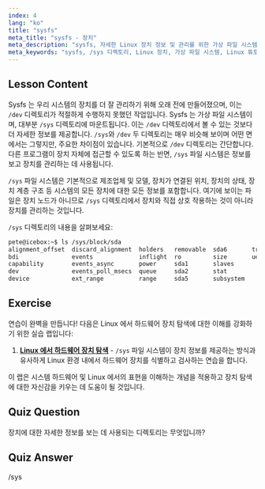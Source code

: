 ```yaml
---
index: 4
lang: "ko"
title: "sysfs"
meta_title: "sysfs - 장치"
meta_description: "sysfs, 자세한 Linux 장치 정보 및 관리를 위한 가상 파일 시스템에 대해 알아보세요. /sys 와 /dev 의 차이점을 이해하세요. Linux 여정을 시작하세요!"
meta_keywords: "sysfs, /sys 디렉토리, Linux 장치, 가상 파일 시스템, Linux 튜토리얼, 초보자 가이드"
---
```


## Lesson Content

Sysfs 는 우리 시스템의 장치를 더 잘 관리하기 위해 오래 전에 만들어졌으며, 이는 `/dev` 디렉토리가 적절하게 수행하지 못했던 작업입니다. Sysfs 는 가상 파일 시스템이며, 대부분 `/sys` 디렉토리에 마운트됩니다. 이는 `/dev` 디렉토리에서 볼 수 있는 것보다 더 자세한 정보를 제공합니다. `/sys`와 `/dev` 두 디렉토리는 매우 비슷해 보이며 어떤 면에서는 그렇지만, 주요한 차이점이 있습니다. 기본적으로 `/dev` 디렉토리는 간단합니다. 다른 프로그램이 장치 자체에 접근할 수 있도록 하는 반면, `/sys` 파일 시스템은 정보를 보고 장치를 관리하는 데 사용됩니다.

`/sys` 파일 시스템은 기본적으로 제조업체 및 모델, 장치가 연결된 위치, 장치의 상태, 장치 계층 구조 등 시스템의 모든 장치에 대한 모든 정보를 포함합니다. 여기에 보이는 파일은 장치 노드가 아니므로 `/sys` 디렉토리에서 장치와 직접 상호 작용하는 것이 아니라 장치를 관리하는 것입니다.

`/sys` 디렉토리의 내용을 살펴보세요:

```bash
pete@icebox:~$ ls /sys/block/sda
alignment_offset  discard_alignment  holders   removable  sda6       trace
bdi               events             inflight  ro         size       uevent
capability        events_async       power     sda1       slaves
dev               events_poll_msecs  queue     sda2       stat
device            ext_range          range     sda5       subsystem
```

## Exercise

연습이 완벽을 만듭니다! 다음은 Linux 에서 하드웨어 장치 탐색에 대한 이해를 강화하기 위한 실습 랩입니다:

1. **[Linux 에서 하드웨어 장치 탐색](https://labex.io/ko/labs/comptia-explore-hardware-devices-in-linux-590861)** - `/sys` 파일 시스템이 장치 정보를 제공하는 방식과 유사하게 Linux 환경 내에서 하드웨어 장치를 식별하고 검사하는 연습을 합니다.

이 랩은 시스템 하드웨어 및 Linux 에서의 표현을 이해하는 개념을 적용하고 장치 탐색에 대한 자신감을 키우는 데 도움이 될 것입니다.

## Quiz Question

장치에 대한 자세한 정보를 보는 데 사용되는 디렉토리는 무엇입니까?

## Quiz Answer

/sys
